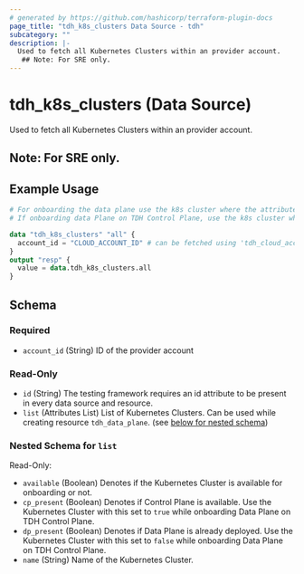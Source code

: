```yaml
---
# generated by https://github.com/hashicorp/terraform-plugin-docs
page_title: "tdh_k8s_clusters Data Source - tdh"
subcategory: ""
description: |-
  Used to fetch all Kubernetes Clusters within an provider account.
   ## Note: For SRE only.
---
```


# tdh_k8s_clusters (Data Source)

Used to fetch all Kubernetes Clusters within an provider account.
 ## Note: For SRE only.

## Example Usage

```terraform
# For onboarding the data plane use the k8s cluster where the attribute "available" is set to true
# If onboarding data Plane on TDH Control Plane, use the k8s cluster where the attribute "cp_present" is set to true and "dp_present" is set to false

data "tdh_k8s_clusters" "all" {
  account_id = "CLOUD_ACCOUNT_ID" # can be fetched using 'tdh_cloud_accounts" datasource
}
output "resp" {
  value = data.tdh_k8s_clusters.all
}
```

<!-- schema generated by tfplugindocs -->
## Schema

### Required

- `account_id` (String) ID of the provider account

### Read-Only

- `id` (String) The testing framework requires an id attribute to be present in every data source and resource.
- `list` (Attributes List) List of Kubernetes Clusters. Can be used while creating resource `tdh_data_plane`. (see [below for nested schema](#nestedatt--list))

<a id="nestedatt--list"></a>
### Nested Schema for `list`

Read-Only:

- `available` (Boolean) Denotes if the Kubernetes Cluster is available for onboarding or not.
- `cp_present` (Boolean) Denotes if Control Plane is available. Use the Kubernetes Cluster with this set to `true` while onboarding Data Plane on TDH Control Plane.
- `dp_present` (Boolean) Denotes if Data Plane is already deployed. Use the Kubernetes Cluster with this set to `false` while onboarding Data Plane on TDH Control Plane.
- `name` (String) Name of the Kubernetes Cluster.


